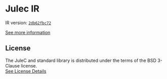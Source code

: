 # Julec IR

IR version: [`2db62fbc72`](https://github.com/julelang/jule/tree/2db62fbc72e3e4ade2db43544a6f3cfbe77a6aea)

[See more information](https://manual.jule.dev/getting-started/install-from-source/compile-from-ir.html)

## License

The JuleC and standard library is distributed under the terms of the BSD 3-Clause license. \
[See License Details](./LICENSE)
